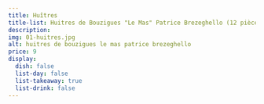 ```yaml
---
title: Huîtres
title-list: Huitres de Bouzigues "Le Mas" Patrice Brezeghello (12 pièces)
description:
img: 01-huitres.jpg
alt: huitres de bouzigues le mas patrice brezeghello
price: 9
display:
  dish: false
  list-day: false
  list-takeaway: true
  list-drink: false
---
```

